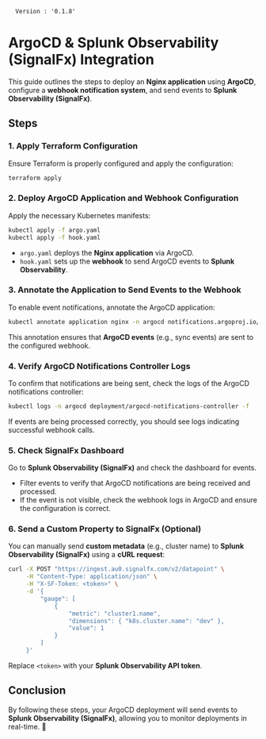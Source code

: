 
<!-- x-release-please-start-version -->
  ```
    Version : '0.1.8'
  ```
<!-- x-release-please-end -->
# ArgoCD & Splunk Observability (SignalFx) Integration

This guide outlines the steps to deploy an **Nginx application** using **ArgoCD**, configure a **webhook notification system**, and send events to **Splunk Observability (SignalFx)**.

## Steps

### 1. Apply Terraform Configuration
Ensure Terraform is properly configured and apply the configuration:

```sh
terraform apply
```

### 2. Deploy ArgoCD Application and Webhook Configuration
Apply the necessary Kubernetes manifests:

```sh
kubectl apply -f argo.yaml
kubectl apply -f hook.yaml
```

- `argo.yaml` deploys the **Nginx application** via ArgoCD.
- `hook.yaml` sets up the **webhook** to send ArgoCD events to **Splunk Observability**.

### 3. Annotate the Application to Send Events to the Webhook
To enable event notifications, annotate the ArgoCD application:

```sh
kubectl annotate application nginx -n argocd notifications.argoproj.io/subscribe.on-sync.signalfx=""
```

This annotation ensures that **ArgoCD events** (e.g., sync events) are sent to the configured webhook.

### 4. Verify ArgoCD Notifications Controller Logs
To confirm that notifications are being sent, check the logs of the ArgoCD notifications controller:

```sh
kubectl logs -n argocd deployment/argocd-notifications-controller -f
```

If events are being processed correctly, you should see logs indicating successful webhook calls.

### 5. Check SignalFx Dashboard
Go to **Splunk Observability (SignalFx)** and check the dashboard for events.

- Filter events to verify that ArgoCD notifications are being received and processed.
- If the event is not visible, check the webhook logs in ArgoCD and ensure the configuration is correct.

### 6. Send a Custom Property to SignalFx (Optional)
You can manually send **custom metadata** (e.g., cluster name) to **Splunk Observability (SignalFx)** using a **cURL request**:

```sh
curl -X POST "https://ingest.au0.signalfx.com/v2/datapoint" \
     -H "Content-Type: application/json" \
     -H "X-SF-Token: <token>" \
     -d '{
         "gauge": [
             {
                 "metric": "cluster1.name",
                 "dimensions": { "k8s.cluster.name": "dev" },
                 "value": 1
             }
         ]
     }'
```

Replace `<token>` with your **Splunk Observability API token**.

## Conclusion
By following these steps, your ArgoCD deployment will send events to **Splunk Observability (SignalFx)**, allowing you to monitor deployments in real-time. 🚀


